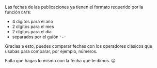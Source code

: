 Las fechas de las publicaciones ya tienen el formato requerido por la función `DATE`: 

* 4 dígitos para el año
* 2 dígitos para el mes
* 2 dígitos para el día
* separados por el guión `'-'`

Gracias a esto, puedes comparar fechas con los operadores clásicos que usabas para comparar, por ejemplo, números. 

Falta que hagas lo mismo con la fecha que te dimos. :wink:

